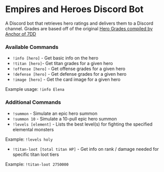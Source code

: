 # Empires and Heroes Discord Bot

A Discord bot that retrieves hero ratings and delivers them to a Discord channel. Grades are based off of the original [Hero Grades compiled by Anchor of 7DD](http://7ddgaming.com/2018/01/18/anchors-complete-guide-to-hero-grades/)

### Available Commands

* `!info [hero]` - Get basic info on the hero
* `!titan [hero]`- Get titan grades for a given hero
* `!offense [hero]` - Get offense grades for a given hero
* `!defense [hero]` - Get defense grades for a given hero 
* `!image [hero]` - Get the card image for a given hero 

Example usage: `!info Elena`

### Additional Commands
* `!summon` - Simulate an epic hero summon
* `!summon 10` - Simulate a 10-pull epic hero summon
* `!levels [element]` - Lists the best level(s) for fighting the specified elemental monsters

Example: `!levels holy`

* `!titan-loot [total titan HP]` - Get info on rank / damage needed for specific titan loot tiers

Example: `!titan-loot 2750000`
